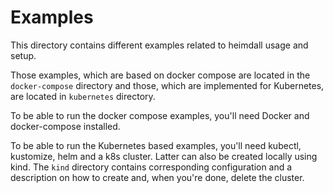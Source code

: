 # Examples

This directory contains different examples related to heimdall usage and setup.

Those examples, which are based on docker compose are located in the `docker-compose` directory and those, which are implemented for Kubernetes, are located in `kubernetes` directory.

To be able to run the docker compose examples, you'll need Docker and docker-compose installed.

To be able to run the Kubernetes based examples, you'll need kubectl, kustomize, helm and a k8s cluster. Latter can also be created locally using kind. The `kind` directory contains corresponding configuration and a description on how to create and, when you're done, delete the cluster.